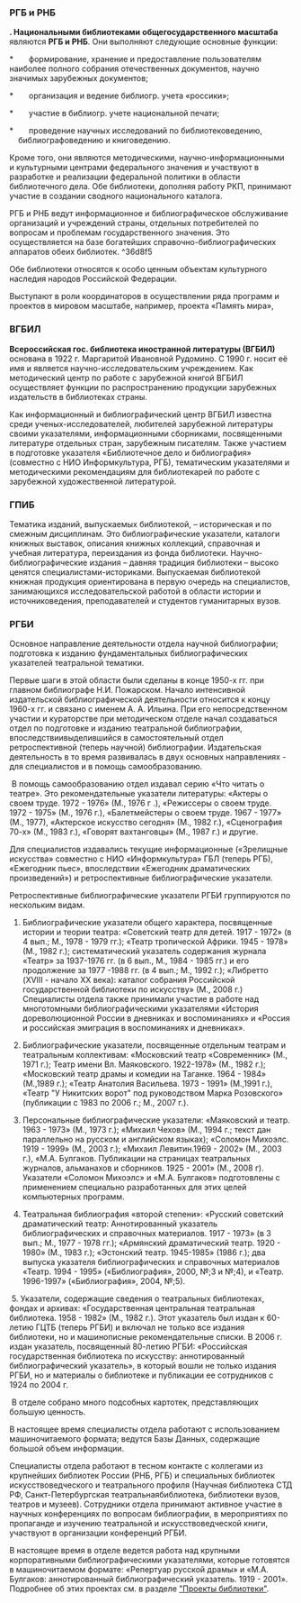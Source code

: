 ### РГБ и РНБ

**. Национальными библиотеками** **общегосударственного масштаба** являются **РГБ и РНБ**. Они выполняют следующие основные функции:

*       формирование, хранение и предоставление пользователям наиболее полного собрания отечественных документов, научно значимых зарубежных документов;

*       организация и ведение библиогр. учета «россики»;

*       участие в библиогр. учете национальной печати;

*       проведение научных исследований по библиотековедению,                 библиографоведению и книговедению.

Кроме того, они являются методическими, научно-информационными  и культурными центрами федерального значения и участвуют в разработке и реализации федеральной политики в области  библиотечного дела. Обе библиотеки, дополняя работу РКП, принимают участие в создании сводного национального каталога.

РГБ и РНБ ведут информационное и библиографическое обслуживание организаций и учреждений страны, отдельных потребителей по вопросам и проблемам государственного значения. Это осуществляется на базе богатейших справочно-библиографических аппаратов обеих библиотек. ^36d8f5

Обе библиотеки относятся к особо ценным объектам культурного наследия народов Российской Федерации.

Выступают в роли координаторов в осуществлении ряда программ и проектов в мировом масштабе, например, проекта «Память мира»,


### ВГБИЛ

**Всероссийская гос. библиотека иностранной литературы (ВГБИЛ)** основана в 1922 г. Маргаритой Ивановной Рудомино. С 1990 г. носит её имя и является научно-исследовательским учреждением. Как методический центр по работе с зарубежной книгой ВГБИЛ осуществляет функции по распространению продукции зарубежных издательств в библиотеках страны.

Как информационный и библиографический центр ВГБИЛ известна среди ученых-исследователей, любителей зарубежной литературы своими указателями, информационными сборниками, посвященными литературе отдельных стран, зарубежным писателям. Также участием в подготовке указателя «Библиотечное дело и библиография» (совместно с НИО Информкультура, РГБ), тематическим указателями и методическими рекомендациям для библиотекарей по работе с зарубежной художественной литературой.

### ГПИБ
Тематика изданий, выпускаемых библиотекой, – историческая и по смежным дисциплинам. Это библиографические указатели, каталоги книжных выставок, описания книжных коллекций, справочная и учебная литература, переиздания из фонда библиотеки. Научно-библиографические издания – давняя традиция библиотеки – высоко ценятся специалистами-историками.
Выпускаемая библиотекой книжная продукция ориентирована в первую очередь на специалистов, занимающихся исследовательской работой в области истории и источниковедения, преподавателей и студентов гуманитарных вузов.

### РГБИ
Основное направление деятельности отдела научной библиографии; подготовка к изданию фундаментальных библиографических указателей театральной тематики.

Первые шаги в этой области были сделаны в конце 1950-х гг. при главном библиографе Н.И. Пожарском. Начало интенсивной издательской библиографической деятельности относится к концу 1960-х гг. и связано с именем А. А. Ильина. При его непосредственном участии и кураторстве при методическом отделе начал создаваться отдел по подготовке и изданию театральной библиографии, впоследствиивыделившийся в самостоятельный отдел ретроспективной (теперь научной) библиографии. Издательская деятельность в то время развивалась в двух основных направлениях - для специалистов и в помощь самообразованию.

 В помощь самообразованию отдел издавал серию «Что читать о театре». Это рекомендательные указатели литературы: «Актеры о своем труде. 1972 - 1976» (М., 1976 г .), «Режиссеры о своем труде. 1972 - 1975» (М., 1976 г.), «Балетмейстеры о своем труде. 1967 - 1977» (М., 1977), «Актерское искусство сегодня» (М., 1982 г.), «Сценография 70-х» (М., 1983 г.), «Говорят вахтанговцы» (М., 1987 г.) и другие.

Для специалистов издавались текущие информационные («Зрелищные искусства» совместно с НИО «Информкультура» ГБЛ (теперь РГБ), «Ежегодник пьес», впоследствии «Ежегодник драматических произведений») и ретроспективные библиографические указатели.

Ретроспективные библиографические указатели РГБИ группируются по нескольким видам.

1. Библиографические указатели общего характера, посвященные истории и теории театра: «Советский театр для детей. 1917 - 1972» (в 4 вып.; М., 1978 - 1979 гг.); «Театр тропической Африки. 1945 - 1978» (М., 1982 г.); систематический указатель содержания журнала «Театр» за 1937-1976 гг. (в 6 вып., М., 1984 - 1985 гг.) и его продолжение за 1977 -1988 гг. (в 4 вып.; М., 1992 г.); «Либретто (XVIII - начало XX века): каталог собрания Российской государственной библиотеки по искусству» (М., 2008 г.) Специалисты отдела также принимали участие в работе над многотомными библиографическими указателями «История дореволюционной России в дневниках и воспоминаниях» и «Россия и российская эмиграция в воспоминаниях и дневниках».

2. Библиографические указатели, посвященные отдельным театрам и театральным коллективам: «Московский театр «Современник» (М., 1971 г.); Театр имени Вл. Маяковского. 1922-1978» (М., 1982 г.); «Московский театр драмы и комедии на Таганке. 1964 - 1984» (М.,1989 г.); «Театр Анатолия Васильева. 1973 - 1991» (М.,1991 г.), «Театр "У Никитских ворот" под руководством Марка Розовского» (публикации с 1983 по 2006 г.; М., 2007 г.).

3. Персональные библиографические указатели: «Маяковский и театр. 1963 - 1973» (М., 1973 г.); «Михаил Чехов» (М., 1994 г.; текст дан параллельно на русском и английском языках); «Соломон Михоэлс. 1919 - 1999» (М., 2003 г.); «Михаил Левитин.1969 - 2002» (М., 2003 г.), «М.А. Булгаков. Публикации на страницах театральных журналов, альманахов и сборников. 1925 - 2001» (М., 2008 г). Указатели «Соломон Михоэлс» и «М.А. Булгаков» подготовлены с применением специально разработанных для этих целей компьютерных программ.

4. Театральная библиография «второй степени»: «Русский советский драматический театр: Аннотированный указатель библиографических и справочных материалов. 1917 - 1973» (в 3 вып.; М., 1977 - 1978 гг.); «Армянский драматический театр. 1920 - 1980» (М., 1983 г.); «Эстонский театр. 1945-1985» (1986 г.); два выпуска указателя библиографических и справочных материалов «Театр. 1994 - 1995» («Библиография», 2000, №;3 и №;4), и «Театр. 1996-1997» («Библиография», 2004, №;5).

 5. Указатели, содержащие сведения о театральных библиотеках, фондах и архивах: «Государственная центральная театральная библиотека. 1958 - 1982» (М., 1982 г.). Этот указатель был издан к 60-летию ГЦТБ (теперь РГБИ) и включал не только все издания библиотеки, но и машинописные рекомендательные списки. В 2006 г. издан указатель, посвященный 80-летию РГБИ: «Российская государственная библиотека по искусству: аннотированный библиографический указатель», в который вошли не только издания РГБИ, но и материалы о библиотеке и публикации ее сотрудников с 1924 по 2004 г.

 В отделе собрано много подсобных картотек, представляющих большую ценность.

В настоящее время специалисты отдела работают с использованием машиночитаемого формата; ведутся Базы Данных, содержащие большой объем информации.

Специалисты отдела работают в тесном контакте с коллегами из крупнейших библиотек России (РНБ, РГБ) и специальных библиотек искусствоведческого и театрального профиля (Научная библиотека СТД РФ, Санкт-Петербургская театральнаябиблиотека, библиотеки вузов, театров и музеев). Сотрудники отдела принимают активное участие в научных конференциях по вопросам библиографии, в мероприятиях по пропаганде и изучению театральной и искусствоведческой книги, участвуют в организации конференций РГБИ.

В настоящее время в отделе ведется работа над крупными корпоративными библиографическими указателями, которые готовятся в машиночитаемом формате: «Репертуар русской драмы» и «М.А. Булгаков: аннотированный библиографический указатель. 1919 - 2001». Подробнее об этих проектах см. в разделе ["Проекты библиотеки"](https://liart.ru/ru/pages/proj/).